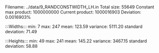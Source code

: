 Filename: ../data/9_RANDCONSTWIDTH_LH.in
Total size: 55649
Constant max product: 1000000000
Current product: 1000016903
Deviation: 0.0016903%

:::Widths:::
min: 7
max: 247
mean: 123.59
variance: 5111.20
standard deviation: 71.49

:::Heights:::
min: 49
max: 241
mean: 145.22
variance: 3467.15
standard deviation: 58.88